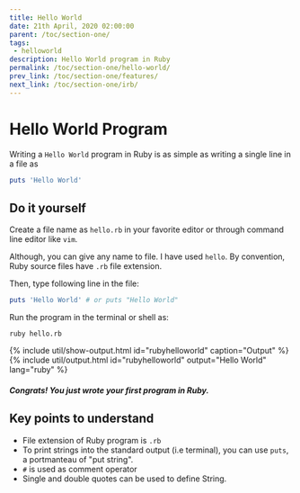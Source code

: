```yaml
---
title: Hello World
date: 21th April, 2020 02:00:00
parent: /toc/section-one/
tags:
 - helloworld
description: Hello World program in Ruby
permalink: /toc/section-one/hello-world/
prev_link: /toc/section-one/features/
next_link: /toc/section-one/irb/
---
```


# Hello World Program

Writing a `Hello World` program in Ruby is as simple as writing a single line in
a file as

```ruby
puts 'Hello World'
```

## Do it yourself

Create a file name as `hello.rb` in your favorite editor or through command line editor like `vim`.

Although, you can give any name to file. I have used `hello`.
By convention, Ruby source files have `.rb` file extension.

Then, type following line in the file:

```ruby
puts 'Hello World' # or puts "Hello World"
```

Run the program in the terminal or shell as:

```shell
ruby hello.rb
```

{% include util/show-output.html id="rubyhelloworld" caption="Output" %}
{% include util/output.html id="rubyhelloworld" output="Hello World" lang="ruby" %}

##### Congrats! You just wrote your first program in Ruby.

## Key points to understand

- File extension of Ruby program is `.rb`
- To print strings into the standard output (i.e terminal), you can use `puts`,
  a portmanteau of "put string".
- `#` is used as comment operator
- Single and double quotes can be used to define String.
